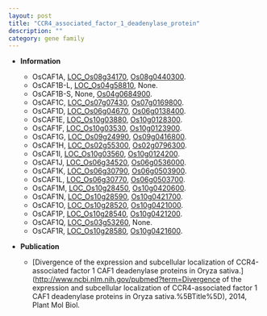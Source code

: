 ```yaml
---
layout: post
title: "CCR4_associated_factor_1_deadenylase_protein"
description: ""
category: gene family
---
```


* **Information**  
    + OsCAF1A, [LOC_Os08g34170](http://rice.uga.edu/cgi-bin/ORF_infopage.cgi?orf=LOC_Os08g34170), [Os08g0440300](http://rapdb.dna.affrc.go.jp/viewer/gbrowse_details/irgsp1?name=Os08g0440300).
    + OsCAF1B-L, [LOC_Os04g58810](http://rice.uga.edu/cgi-bin/ORF_infopage.cgi?orf=LOC_Os04g58810), None.
    + OsCAF1B-S, None, [Os04g0684900](http://rapdb.dna.affrc.go.jp/viewer/gbrowse_details/irgsp1?name=Os04g0684900).
    + OsCAF1C, [LOC_Os07g07430](http://rice.uga.edu/cgi-bin/ORF_infopage.cgi?orf=LOC_Os07g07430), [Os07g0169800](http://rapdb.dna.affrc.go.jp/viewer/gbrowse_details/irgsp1?name=Os07g0169800).
    + OsCAF1D, [LOC_Os06g04670](http://rice.uga.edu/cgi-bin/ORF_infopage.cgi?orf=LOC_Os06g04670), [Os06g0138400](http://rapdb.dna.affrc.go.jp/viewer/gbrowse_details/irgsp1?name=Os06g0138400).
    + OsCAF1E, [LOC_Os10g03880](http://rice.uga.edu/cgi-bin/ORF_infopage.cgi?orf=LOC_Os10g03880), [Os10g0128300](http://rapdb.dna.affrc.go.jp/viewer/gbrowse_details/irgsp1?name=Os10g0128300).
    + OsCAF1F, [LOC_Os10g03530](http://rice.uga.edu/cgi-bin/ORF_infopage.cgi?orf=LOC_Os10g03530), [Os10g0123900](http://rapdb.dna.affrc.go.jp/viewer/gbrowse_details/irgsp1?name=Os10g0123900).
    + OsCAF1G, [LOC_Os09g24990](http://rice.uga.edu/cgi-bin/ORF_infopage.cgi?orf=LOC_Os09g24990), [Os09g0416800](http://rapdb.dna.affrc.go.jp/viewer/gbrowse_details/irgsp1?name=Os09g0416800).
    + OsCAF1H, [LOC_Os02g55300](http://rice.uga.edu/cgi-bin/ORF_infopage.cgi?orf=LOC_Os02g55300), [Os02g0796300](http://rapdb.dna.affrc.go.jp/viewer/gbrowse_details/irgsp1?name=Os02g0796300).
    + OsCAF1I, [LOC_Os10g03560](http://rice.uga.edu/cgi-bin/ORF_infopage.cgi?orf=LOC_Os10g03560), [Os10g0124200](http://rapdb.dna.affrc.go.jp/viewer/gbrowse_details/irgsp1?name=Os10g0124200).
    + OsCAF1J, [LOC_Os06g34520](http://rice.uga.edu/cgi-bin/ORF_infopage.cgi?orf=LOC_Os06g34520), [Os06g0536000](http://rapdb.dna.affrc.go.jp/viewer/gbrowse_details/irgsp1?name=Os06g0536000).
    + OsCAF1K, [LOC_Os06g30790](http://rice.uga.edu/cgi-bin/ORF_infopage.cgi?orf=LOC_Os06g30790), [Os06g0503900](http://rapdb.dna.affrc.go.jp/viewer/gbrowse_details/irgsp1?name=Os06g0503900).
    + OsCAF1L, [LOC_Os06g30770](http://rice.uga.edu/cgi-bin/ORF_infopage.cgi?orf=LOC_Os06g30770), [Os06g0503700](http://rapdb.dna.affrc.go.jp/viewer/gbrowse_details/irgsp1?name=Os06g0503700).
    + OsCAF1M, [LOC_Os10g28450](http://rice.uga.edu/cgi-bin/ORF_infopage.cgi?orf=LOC_Os10g28450), [Os10g0420600](http://rapdb.dna.affrc.go.jp/viewer/gbrowse_details/irgsp1?name=Os10g0420600).
    + OsCAF1N, [LOC_Os10g28590](http://rice.uga.edu/cgi-bin/ORF_infopage.cgi?orf=LOC_Os10g28590), [Os10g0421700](http://rapdb.dna.affrc.go.jp/viewer/gbrowse_details/irgsp1?name=Os10g0421700).
    + OsCAF1O, [LOC_Os10g28520](http://rice.uga.edu/cgi-bin/ORF_infopage.cgi?orf=LOC_Os10g28520), [Os10g0421000](http://rapdb.dna.affrc.go.jp/viewer/gbrowse_details/irgsp1?name=Os10g0421000).
    + OsCAF1P, [LOC_Os10g28540](http://rice.uga.edu/cgi-bin/ORF_infopage.cgi?orf=LOC_Os10g28540), [Os10g0421200](http://rapdb.dna.affrc.go.jp/viewer/gbrowse_details/irgsp1?name=Os10g0421200).
    + OsCAF1Q, [LOC_Os03g53260](http://rice.uga.edu/cgi-bin/ORF_infopage.cgi?orf=LOC_Os03g53260), None.
    + OsCAF1R, [LOC_Os10g28580](http://rice.uga.edu/cgi-bin/ORF_infopage.cgi?orf=LOC_Os10g28580), [Os10g0421600](http://rapdb.dna.affrc.go.jp/viewer/gbrowse_details/irgsp1?name=Os10g0421600).

* **Publication**  
    + [Divergence of the expression and subcellular localization of CCR4-associated factor 1 CAF1 deadenylase proteins in Oryza sativa.](http://www.ncbi.nlm.nih.gov/pubmed?term=Divergence of the expression and subcellular localization of CCR4-associated factor 1 CAF1 deadenylase proteins in Oryza sativa.%5BTitle%5D), 2014, Plant Mol Biol.


